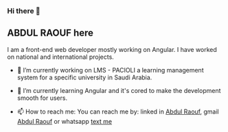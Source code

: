 ### Hi there 👋
## ABDUL RAOUF here
I am a front-end web developer mostly working on Angular. I have worked on national and international projects.

- 🔭 I’m currently working on LMS - PACIOLI a learning management system for a specific university in Saudi Arabia.

- 🌱 I’m currently learning Angular and it's cored to make the development smooth for users.

- 📫 How to reach me:
  You can reach me by:
  linked in [Abdul Raouf](https://www.linkedin.com/in/abdul-raouf-aa13a21b0/),
  gmail [Abdul Raouf](abdulraouf1033@gmail.com) or
  whatsapp [text me](https://wa.me/923048760833)
  
<!--
**roficoder/roficoder** is a ✨ _special_ ✨ repository because its `README.md` (this file) appears on your GitHub profile.

- 👯 I’m looking to collaborate on ...
- 🤔 I’m looking for help with ...
- 💬 Ask me about ...
- 
- 😄 Pronouns: ...
- ⚡ Fun fact: ...
-->
